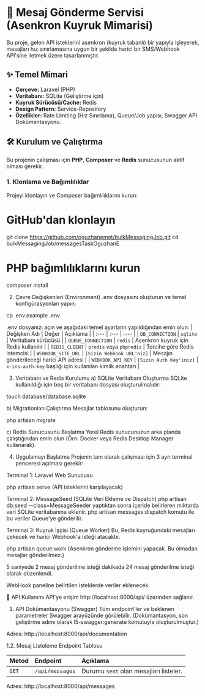 # 🚀 Mesaj Gönderme Servisi (Asenkron Kuyruk Mimarisi)

Bu proje, gelen API isteklerini asenkron (kuyruk tabanlı) bir yapıyla işleyerek, mesajları hız sınırlamasına uygun bir şekilde harici bir SMS/Webhook API'sine iletmek üzere tasarlanmıştır.

## ✨ Temel Mimari

* **Çerçeve:** Laravel (PHP)
* **Veritabanı:** SQLite (Geliştirme için)
* **Kuyruk Sürücüsü/Cache:** Redis
* **Design Pattern:** Service-Repository
* **Özellikler:** Rate Limiting (Hız Sınırlama), Queue/Job yapısı, Swagger API Dokümantasyonu.

## 🛠️ Kurulum ve Çalıştırma

Bu projenin çalışması için **PHP**, **Composer** ve **Redis** sunucusunun aktif olması gerekir.

### 1. Klonlama ve Bağımlılıklar

Projeyi klonlayın ve Composer bağımlılıklarını kurun:


# GitHub'dan klonlayın
git clone https://github.com/oguzhanemet/bulkMessagingJob.git
cd bulkMessagingJob/messagesTaskOguzhanE

# PHP bağımlılıklarını kurun
composer install

2. Çevre Değişkenleri (Environment)
.env dosyasını oluşturun ve temel konfigürasyonları yapın:

cp .env.example .env

.env dosyanızı açın ve aşağıdaki temel ayarların yapıldığından emin olun:
| Değişken Adı | Değer | Açıklama |
| :--- | :--- | :--- |
| `DB_CONNECTION` | `sqlite` | Veritabanı sürücüsü |
| `QUEUE_CONNECTION` | `redis` | Asenkron kuyruk için Redis kullanılır |
| `REDIS_CLIENT` | `predis` veya `phpredis` | Tercihe göre Redis istemcisi |
| `WEBHOOK_SITE_URL` | `[Sizin Webhook URL'niz]` | Mesajın gönderileceği harici API adresi |
| `WEBHOOK_API_KEY` | `[Sizin Auth Key'iniz]` | `x-ins-auth-key` başlığı için kullanılan kimlik anahtarı |

3. Veritabanı ve Redis Kurulumu
a) SQLite Veritabanı Oluşturma
SQLite kullanıldığı için boş bir veritabanı dosyası oluşturulmalıdır:

touch database/database.sqlite

b) Migrationları Çalıştırma
Mesajlar tablosunu oluşturun:

php artisan migrate

c) Redis Sunucusunu Başlatma
Yerel Redis sunucunuzun arka planda çalıştığından emin olun (Örn: Docker veya Redis Desktop Manager kullanarak).

4. Uygulamayı Başlatma
Projenin tam olarak çalışması için 3 ayrı terminal penceresi açılması gerekir:

Terminal 1: Laravel Web Sunucusu

php artisan serve
(API isteklerini karşılayacak)

Terminal 2: MessageSeed (SQLite Veri Ekleme ve Dispatch)
php artisan db:seed --class=MessageSeeder yaptıktan sonra içeride belirleren miktarda veri SQLite veritabanına eklenir.
php artisan messages:dispatch  komutu ile bu veriler Queue'ye gönderilir.

Terminal 3: Kuyruk İşçisi (Queue Worker)
Bu, Redis kuyruğundaki mesajları çekecek ve harici Webhook'a isteği atacaktır.

php artisan queue:work
(Asenkron gönderme işlemini yapacak. Bu olmadan mesajlar gönderilmez.)

5 saniyede 2 mesaj gönderilme isteği dakikada 24 mesaj gönderilme isteği olarak düzenlendi.

WebHook paneline belirtilen isteklerde veriler eklenecek. 


📡 API Kullanımı
API'ye erişim http://localhost:8000/api/ üzerinden sağlanır.

1. API Dokümantasyonu (Swagger)
Tüm endpoint'ler ve beklenen parametreler Swagger arayüzünde görülebilir. (Dokümantasyon, son geliştirme adımı olarak l5-swagger:generate komutuyla oluşturulmuştur.)

Adres: http://localhost:8000/api/documentation

1.2. Mesaj Listeleme Endpoint Tablosu


| Metod | Endpoint | Açıklama |
| :--- | :--- | :--- |
| `GET` | `/api/messages` | Durumu `sent` olan mesajları listeler. |

Adres: http://localhost:8000/api/messages

